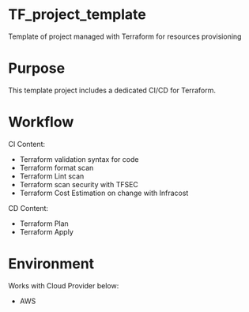 # TF_project_template
Template of project managed with Terraform for resources provisioning

# Purpose
This template project includes a dedicated CI/CD for Terraform.

# Workflow
CI Content:
  - Terraform validation syntax for code
  - Terraform format scan
  - Terraform Lint scan
  - Terraform scan security with TFSEC
  - Terraform Cost Estimation on change with Infracost

CD Content:
  - Terraform Plan
  - Terraform Apply

# Environment
Works with Cloud Provider below:
  - AWS
